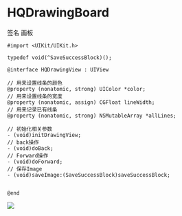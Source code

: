 # HQDrawingBoard
签名 画板

```
#import <UIKit/UIKit.h>

typedef void(^SaveSuccessBlock)();

@interface HQDrawingView : UIView

// 用来设置线条的颜色
@property (nonatomic, strong) UIColor *color;
// 用来设置线条的宽度
@property (nonatomic, assign) CGFloat lineWidth;
// 用来记录已有线条
@property (nonatomic, strong) NSMutableArray *allLines;

// 初始化相关参数
- (void)initDrawingView;
// back操作
- (void)doBack;
// Forward操作
- (void)doForward;
// 保存Image
- (void)saveImage:(SaveSuccessBlock)saveSuccessBlock;


@end

```
![](http://upload-images.jianshu.io/upload_images/661600-81ba5d2ec176f4d4.png?imageMogr2/auto-orient/strip%7CimageView2/2/w/1240")